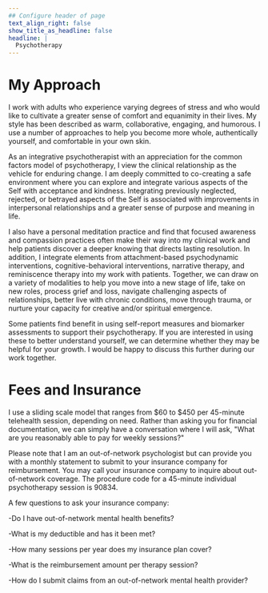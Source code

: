 ```yaml
---
## Configure header of page
text_align_right: false
show_title_as_headline: false
headline: |
  Psychotherapy
---
```


<!-- this is a subheadline -->
# My Approach

I work with adults who experience varying degrees of stress and who would like to cultivate a greater sense of comfort and equanimity in their lives. My style has been described as warm, collaborative, engaging, and humorous. I use a number of approaches to help you become more whole, authentically yourself, and comfortable in your own skin.

As an integrative psychotherapist with an appreciation for the common factors model of psychotherapy, I view the clinical relationship as the vehicle for enduring change. I am deeply committed to co-creating a safe environment where you can explore and integrate various aspects of the Self with acceptance and kindness. Integrating previously neglected, rejected, or betrayed aspects of the Self is associated with improvements in interpersonal relationships and a greater sense of purpose and meaning in life.

I also have a personal meditation practice and find that focused awareness and compassion practices often make their way into my clinical work and help patients discover a deeper knowing that directs lasting resolution. In addition, I integrate elements from attachment-based psychodynamic interventions, cognitive-behavioral interventions, narrative therapy, and reminiscence therapy into my work with patients. Together, we can draw on a variety of modalities to help you move into a new stage of life, take on new roles, process grief and loss, navigate challenging aspects of relationships, better live with chronic conditions, move through trauma, or nurture your capacity for creative and/or spiritual emergence.

Some patients find benefit in using self-report measures and biomarker assessments to support their psychotherapy. If you are interested in using these to better understand yourself, we can determine whether they may be helpful for your growth. I would be happy to discuss this further during our work together.

# Fees and Insurance

I use a sliding scale model that ranges from \$60 to \$450 per 45-minute telehealth session, depending on need. Rather than asking you for financial documentation, we can simply have a conversation where I will ask, "What are you reasonably able to pay for weekly sessions?"

Please note that I am an out-of-network psychologist but can provide you with a monthly statement to submit to your insurance company for reimbursement. You may call your insurance company to inquire about out-of-network coverage. The procedure code for a 45-minute individual psychotherapy session is 90834.

A few questions to ask your insurance company:

-Do I have out-of-network mental health benefits?

-What is my deductible and has it been met?

-How many sessions per year does my insurance plan cover?

-What is the reimbursement amount per therapy session?

-How do I submit claims from an out-of-network mental health provider?


























